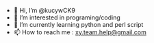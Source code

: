 - 👋 Hi, I’m @kucywCK9
- 👀 I’m interested in programing/coding
- 🌱 I’m currently learning python and perl script
- 📫 How to reach me : xy.team.help@gmail.com


